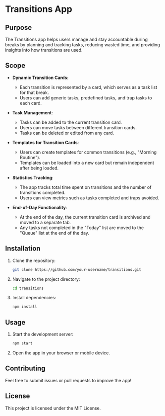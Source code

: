 # Transitions App

## Purpose
The Transitions app helps users manage and stay accountable during breaks by planning and tracking tasks, reducing wasted time, and providing insights into how transitions are used.

## Scope
- **Dynamic Transition Cards**: 
  - Each transition is represented by a card, which serves as a task list for that break.
  - Users can add generic tasks, predefined tasks, and trap tasks to each card.
  
- **Task Management**:
  - Tasks can be added to the current transition card.
  - Users can move tasks between different transition cards.
  - Tasks can be deleted or edited from any card.

- **Templates for Transition Cards**:
  - Users can create templates for common transitions (e.g., "Morning Routine").
  - Templates can be loaded into a new card but remain independent after being loaded.

- **Statistics Tracking**:
  - The app tracks total time spent on transitions and the number of transitions completed.
  - Users can view metrics such as tasks completed and traps avoided.

- **End-of-Day Functionality**:
  - At the end of the day, the current transition card is archived and moved to a separate tab.
  - Any tasks not completed in the "Today" list are moved to the "Queue" list at the end of the day.

## Installation
1. Clone the repository:
   ```bash
   git clone https://github.com/your-username/transitions.git
   ```
2. Navigate to the project directory:
   ```bash
   cd transitions
   ```
3. Install dependencies:
   ```bash
   npm install
   ```

## Usage
1. Start the development server:
   ```bash
   npm start
   ```
2. Open the app in your browser or mobile device.

## Contributing
Feel free to submit issues or pull requests to improve the app!

## License
This project is licensed under the MIT License.